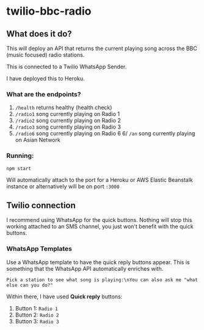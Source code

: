 # twilio-bbc-radio

## What does it do?

This will deploy an API that returns the current playing song across the BBC (music focused) radio stations.

This is connected to a Twilio WhatsApp Sender. 

I have deployed this to Heroku. 

### What are the endpoints?

1. `/health` returns healthy (health check)
2. `/radio1` song currently playing on Radio 1
3. `/radio2` song currently playing on Radio 2
4. `/radio3` song currently playing on Radio 3
5. `/radio6` song currently playing on Radio 6
6/ `/an` song currently playing on Asian Network

### Running:
`npm start`

Will automatically attach to the port for a Heroku or AWS Elastic Beanstalk instance or alternatively will be on port `:3000`

## Twilio connection

I recommend using WhatsApp for the quick buttons. Nothing will stop this working attached to an SMS channel, you just won't benefit with the quick buttons.

### WhatsApp Templates
Use a WhatsApp template to have the quick reply buttons appear. This is something that the WhatsApp API automatically enriches with.

```
Pick a station to see what song is playing:\nYou can also ask me "what else can you do?"
```
Within there, I have used **Quick reply** buttons:

1. Button 1: `Radio 1`
2. Button 2: `Radio 2`
3. Button 3: `Radio 3`
